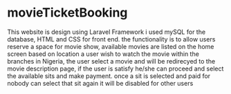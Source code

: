 # movieTicketBooking
This website is design using Laravel Framework
i used mySQL for the database, HTML and CSS for front end.
the functionality is to allow users reserve a space for movie show, available movies are listed on the home screen based on location a user wish to watch the movie within the branches in Nigeria, the user select a movie and will be redirecyed to the movie description page, if the user is satisfy he/she can proceed and select the available sits and make payment. 
once a sit is selected and paid for nobody can select that sit again it will be disabled for other users
